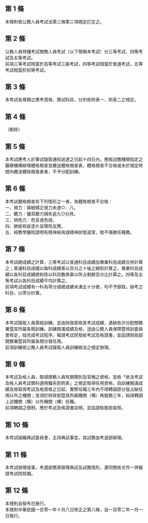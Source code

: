 第 1 條
-------
本規則依公務人員考試法第三條第三項規定訂定之。

第 2 條
-------
公務人員特種考試關務人員考試（以下簡稱本考試）分三等考試、四等考  
試及五等考試。  
前項三等考試相當於高等考試三級考試，四等考試相當於普通考試，五等  
考試相當於初等考試。

第 3 條
-------
本考試各等類之應考資格、應試科目，分別依附表一、附表二之規定。

第 4 條
-------
（刪除）

第 5 條
-------
本考試應考人於筆試錄取通知送達之日起十四日內，應經試務機關指定之  
醫療機構辦理體格檢查並繳送體格檢查表，體格檢查不合格或未於規定時  
間內繳送體格檢查表者，不予分配訓練。

第 6 條
-------
本考試體格檢查有下列情形之一者，為體格檢查不合格：  
一、視力：兩眼矯正視力未達○．八。  
二、聽力：優耳聽力損失逾九○分貝。  
三、辨色力：色盲或色弱。  
四、肺結核痰塗片呈陽性反應。  
五、經教學醫院證明有精神疾病或精神狀態違常，致不堪勝任職務。

第 7 條
-------
本考試總成績之計算，三等考試以普通科目成績加專業科目成績合併計算  
之；普通科目成績以每科成績乘以百分之十後之總和計算之，專業科目成  
績以各科目成績總和除以科目數再乘以所占剩餘百分比計算之。四等及五  
等考試以各科目成績平均計算之。  
前項考試成績有一科為零分或總成績未滿五十分者，均不予錄取。缺考之  
科目，以零分計算。

第 8 條
-------
本考試錄取人員需經訓練，並由財政部依其考試成績，遇缺依次分配關務  
署暨其所屬各關訓練。訓練期滿成績及格，送由公務人員保障暨培訓委員  
會核定，始完成考試程序，報請考試院發給考試及格證書，並函請財政部  
關務署暨其所屬各關分發任用。  
前項訓練依公務人員考試錄取人員訓練辦法之規定辦理。

第 9 條
-------
本考試及格人員，取得關務人員有關類別及官稱之資格，並依「依法考試  
及格人員考試類科適用職系對照表」之規定取得任用資格，自訓練期滿成  
績及格取得考試及格資格之日起，實際任職三年內不得轉調原分發占缺任  
用以外之機關；並須於財政部暨其所屬機關（構）再服務三年，始得轉調  
上述機關（構）以外機關（構）任職。  
前項轉調之限制，應於考試及格證書註明，並函請銓敘部查照。

第 10 條
--------
本考試組織典試委員會，主持典試事宜，其試務由考選部辦理。

第 11 條
--------
本考試辦理竣事，考選部應將辦理典試及試務情形，連同關係文件一併報  
請考試院核備。

第 12 條
--------
本規則自發布日施行。  
本規則中華民國一百零一年十月八日修正之第八條，自一百零二年一月一  
日施行。

